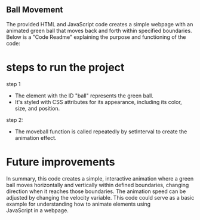 ## Ball Movement

The provided HTML and JavaScript code creates a simple webpage with an animated green ball that moves back and forth within specified boundaries. Below is a "Code Readme" explaining the purpose and functioning of the code:

# steps to run the project

 step 1
 
   - The  element with the ID "ball" represents the green ball.
   - It's styled with CSS attributes for its appearance, including its color, size, and position.

step 2:

   - The moveball function is called repeatedly by setInterval to create the animation effect.
     
# Future improvements

In summary, this code creates a simple, interactive animation where a green ball moves horizontally and vertically within defined boundaries, changing direction when it reaches those boundaries. The animation speed can be adjusted by changing the velocity variable. This code could serve as a basic example for understanding how to animate elements using JavaScript in a webpage.
